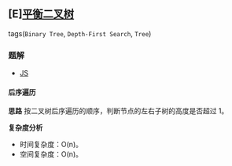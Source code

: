## [E][平衡二叉树](https://leetcode-cn.com/problems/balanced-binary-tree/)
tags(`Binary Tree`, `Depth-First Search`, `Tree`)

### 题解
+ [JS](../../ts/128/110.js)

#### 后序遍历
**思路**
按二叉树后序遍历的顺序，判断节点的左右子树的高度是否超过 1。

**复杂度分析**
+ 时间复杂度：O(n)。
+ 空间复杂度：O(n)。